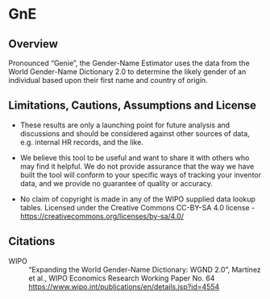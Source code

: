 # GnE

## Overview

Pronounced “Genie”, the Gender-Name Estimator uses the data from the
World Gender-Name Dictionary 2.0 to determine the likely gender of an
individual based upon their first name and country of origin.  

## Limitations, Cautions, Assumptions and License

- These results are only a launching point for future analysis and
  discussions and should be considered against other sources of data,
  e.g. internal HR records, and the like.

- We believe this tool to be useful and want to share it with others who
  may find it helpful. We do not provide assurance that the way we have
  built the tool will conform to your specific ways of tracking your
  inventor data, and we provide no guarantee of quality or accuracy.

- No claim of copyright is made in any of the WIPO supplied data lookup
  tables. Licensed under the Creative Commons CC-BY-SA 4.0 license -
  https://creativecommons.org/licenses/by-sa/4.0/  

## Citations

<dl>
  <dt>WIPO</dt>
  <dd>“Expanding the World Gender-Name Dictionary: WGND 2.0”, Martínez et al., WIPO Economics Research Working Paper No. 64<br/>
    <a href="https://www.wipo.int/publications/en/details.jsp?id=4554">https://www.wipo.int/publications/en/details.jsp?id=4554</a>
  </dd>
</dl>
